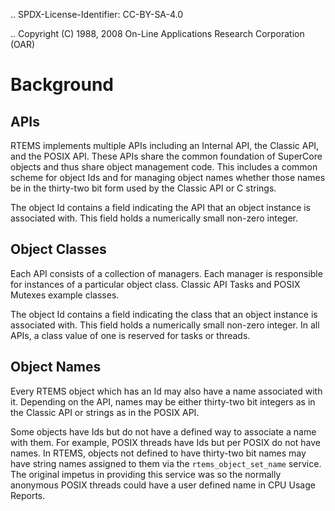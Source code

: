 .. SPDX-License-Identifier: CC-BY-SA-4.0

.. Copyright (C) 1988, 2008 On-Line Applications Research Corporation (OAR)

Background
==========

APIs
----

RTEMS implements multiple APIs including an Internal API, the Classic API, and
the POSIX API.  These APIs share the common foundation of SuperCore objects and
thus share object management code. This includes a common scheme for object Ids
and for managing object names whether those names be in the thirty-two bit form
used by the Classic API or C strings.

The object Id contains a field indicating the API that an object instance is
associated with.  This field holds a numerically small non-zero integer.

Object Classes
--------------

Each API consists of a collection of managers.  Each manager is responsible for
instances of a particular object class.  Classic API Tasks and POSIX Mutexes
example classes.

The object Id contains a field indicating the class that an object instance is
associated with.  This field holds a numerically small non-zero integer.  In
all APIs, a class value of one is reserved for tasks or threads.

Object Names
------------

Every RTEMS object which has an Id may also have a name associated with it.
Depending on the API, names may be either thirty-two bit integers as in the
Classic API or strings as in the POSIX API.

Some objects have Ids but do not have a defined way to associate a name with
them.  For example, POSIX threads have Ids but per POSIX do not have names. In
RTEMS, objects not defined to have thirty-two bit names may have string names
assigned to them via the ``rtems_object_set_name`` service.  The original
impetus in providing this service was so the normally anonymous POSIX threads
could have a user defined name in CPU Usage Reports.

